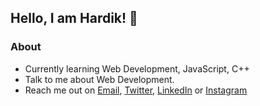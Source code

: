 ## Hello, I am Hardik! 👋

### **About**

- Currently learning Web Development, JavaScript, C++
- Talk to me about Web Development.
- Reach me out on [Email](hardik.khandala22@gmail.com), [Twitter](https://twitter.com/hardik_khandala), [LinkedIn](https://www.linkedin.com/in/hardik-khandala/) or [Instagram](https://www.instagram.com/hardik.khandala22/)
